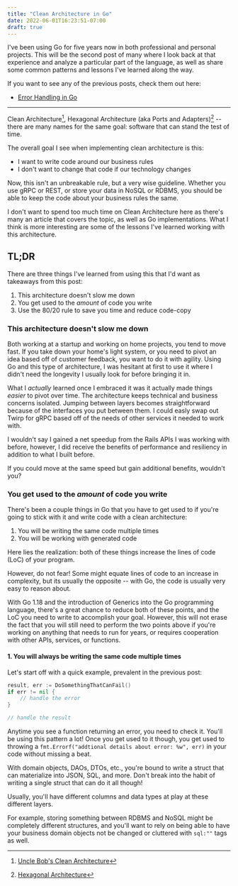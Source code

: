 ```yaml
---
title: "Clean Architecture in Go"
date: 2022-06-01T16:23:51-07:00
draft: true
---
```


I've been using Go for five years now in both professional and personal 
projects. This will be the second post of many where I look back at that 
experience and analyze a particular part of the language, as well as share some 
common patterns and lessons I've learned along the way.

If you want to see any of the previous posts, check them out here:
- [Error Handling in Go](../error-handling-in-go)

---

Clean Architecture[^1], Hexagonal Architecture (aka Ports and Adapters)[^2] -- 
there are many names for the same goal: software that can stand the test of 
time.

The overall goal I see when implementing clean architecture is this:

- I want to write code around our business rules
- I don't want to change that code if our technology changes

Now, this isn't an unbreakable rule, but a very wise guideline. Whether you use
gRPC or REST, or store your data in NoSQL or RDBMS, you should be able to keep
the code about your business rules the same.

I don't want to spend too much time on Clean Architecture here as there's many
an article that covers the topic, as well as Go implementations. What I think is 
more interesting are some of the lessons I've learned working with this 
architecture.

## TL;DR

There are three things I've learned from using this that I'd want as takeaways
from this post:

1. This architecture doesn't slow me down
2. You get used to the _amount_ of code you write
3. Use the 80/20 rule to save you time and reduce code-copy

### This architecture doesn't slow me down

Both working at a startup and working on home projects, you tend to move fast. 
If you take down your home's light system, or you need to pivot an idea based 
off of customer feedback, you want to do it with agility. Using Go and this type
of architecture, I was hesitant at first to use it where I didn't need the 
longevity I usually look for before bringing it in.

What I _actually_ learned once I embraced it was it actually made things 
_easier_ to pivot over time. The architecture keeps technical and business
concerns isolated. Jumping between layers becomes straightforward because of the
interfaces you put between them. I could easly swap out Twirp for gRPC based off
of the needs of other services it needed to work with.

I wouldn't say I gained a net speedup from the Rails APIs I was working with
before, however, I did receive the benefits of performance and resiliency in 
addition to what I built before.

If you could move at the same speed but gain additional benefits, wouldn't you?

### You get used to the _amount_ of code you write

There's been a couple things in Go that you have to get used to if you're going
to stick with it and write code with a clean architecture:

1. You will be writing the same code multiple times
2. You will be working with generated code

Here lies the realization: both of these things increase the lines of code (LoC)
of your program.

However, do not fear! Some might equate lines of code to an increase in 
complexity, but its usually the opposite -- with Go, the code is usually very
easy to reason about.

With Go 1.18 and the introduction of Generics into the Go programming language,
there's a great chance to reduce both of these points, and the LoC you need to
write to accomplish your goal. However, this will not erase the fact that you
will still need to perform the two points above if you're working on anything
that needs to run for years, or requires cooperation with other APIs, services,
or functions.

#### 1. You will always be writing the same code multiple times

Let's start off with a quick example, prevalent in the previous post:

```go
result, err := DoSomethingThatCanFail()
if err != nil {
    // handle the error
}

// handle the result
```

Anytime you see a function returning an error, you need to check it. You'll be
using this pattern a lot! Once you get used to it though, you get used to
throwing a `fmt.Errorf("addtional details about error: %w", err)` in your code
without missing a beat.

With domain objects, DAOs, DTOs, etc., you're bound to write a struct that can
materialize into JSON, SQL, and more. Don't break into the habit of writing a 
single struct that can do it all though!

Usually, you'll have different columns and data types at play at these different
layers. 

For example, storing something between RDBMS and NoSQL might be completely 
different structures, and you'll want to rely on being able to have your 
business domain objects not be changed or cluttered with `sql:""` tags as well.



[^1]: [Uncle Bob's Clean Architecture](https://blog.cleancoder.com/uncle-bob/2012/08/13/the-clean-architecture.html)
[^2]: [Hexagonal Architecture](https://en.wikipedia.org/wiki/Hexagonal_architecture_(software))